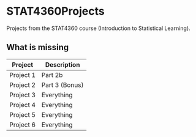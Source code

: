 # STAT4360Projects

Projects from the STAT4360 course (Introduction to Statistical Learning).

## What is missing

| Project | Description |
|---------|-------------|
| Project 1 | Part 2b |
| Project 2 | Part 3 (Bonus) |
| Project 3 | Everything |
| Project 4 | Everything |
| Project 5 | Everything |
| Project 6 | Everything |
